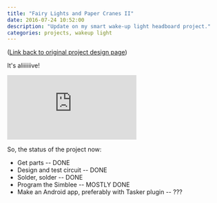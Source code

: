 ```yaml
---
title: "Fairy Lights and Paper Cranes II"
date: 2016-07-24 10:52:00
description: "Update on my smart wake-up light headboard project."
categories: projects, wakeup light
---
```


([Link back to original project design page](/posts/wakeup-light-1))

It's aliiiiiive!

<div class="video"><iframe src="https://www.youtube.com/embed/Yjaj-nAhIn0" frameborder="0" allowfullscreen></iframe></div>

So, the status of the project now:

* Get parts -- DONE
* Design and test circuit -- DONE
* Solder, solder -- DONE
* Program the Simblee -- MOSTLY DONE
* Make an Android app, preferably with Tasker plugin -- ???